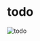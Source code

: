 # todo
![todo](https://github.com/Vnadh/todo/assets/106485321/017415e5-b50f-4bbc-8f82-10d24cfff0b4)
